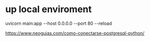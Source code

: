 # up local enviroment

uvicorn main:app --host 0.0.0.0 --port 80 --reload 

https://www.neoguias.com/como-conectarse-postgresql-python/
